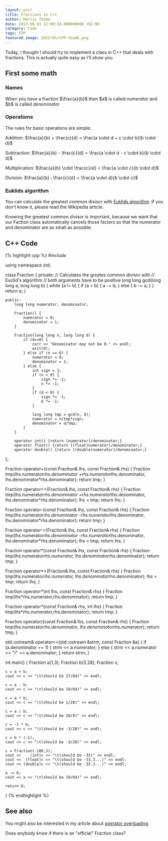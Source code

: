 ```yaml
---
layout: post
title: Fractions in C++
author: Martin Thoma
date: 2013-06-01 12:00:34.000000000 +02:00
category: Code
tags: CPP
featured_image: 2012/05/CPP-thumb.png
---
```

Today, I thought I should try to implement a class in C++ that deals with fractions. This is actually quite easy as I'll show you.

<h2>First some math</h2>
<h3>Names</h3>
When you have a fraction $\frac{a}{b}$ then $a$ is called <em>numerator</em> and $b$ is called <em>denominator</em>.

<h3>Operations</h3>
The rules for basic operations are simple:

Addition:
$\frac{a}{b}     + \frac{c}{d} = \frac{a \cdot d + c \cdot b}{b \cdot d}$

Subtraction:
$\frac{a}{b}     - \frac{c}{d} = \frac{a \cdot d - c \cdot b}{b \cdot d}$

Multiplication:
$\frac{a}{b} \cdot \frac{c}{d} = \frac{a \cdot c}{b \cdot d}$

Division:
$\frac{a}{b} : \frac{c}{d} = \frac{a \cdot d}{b \cdot c}$

<h3>Euklids algorithm</h3>
You can calculate the greatest common divisor with <a href="http://en.wikipedia.org/wiki/Euclidean_algorithm">Euklids algorithm</a>. If you don't know it, please read the Wikipedia article.

Knowing the greatest common divisor is important, because we want that our Faction class automatically cancels those factors so that the numerator and denominator are as small as possible.

<h2>C++ Code</h2>
{% highlight cpp %}
#include <iostream>

using namespace std;

class Fraction {
    private:
        // Calculates the greates common divisor with 
        // Euclid's algorithm
        // both arguments have to be positive
        long long gcd(long long a, long long b) {
            while (a != b) {
                if (a > b) {
                    a -= b;
                } else {
                    b -= a;
                }
            }
            return a;
        }

    public:
        long long numerator, denominator;

        Fraction() {
            numerator = 0;
            denominator = 1;
        }

        Fraction(long long n, long long d) {
            if (d==0) {
                cerr << "Denominator may not be 0." << endl;
                exit(0);
            } else if (n == 0) {
                numerator = 0;
                denominator = 1;
            } else {
                int sign = 1;
                if (n < 0) {
                    sign *= -1;
                    n *= -1;
                }
                if (d < 0) {
                    sign *= -1;
                    d *= -1;
                }

                long long tmp = gcd(n, d);
                numerator = n/tmp*sign;
                denominator = d/tmp;
            }
        }

        operator int() {return (numerator)/denominator;}
        operator float() {return ((float)numerator)/denominator;}
        operator double() {return ((double)numerator)/denominator;}
};

Fraction operator+(const Fraction& lhs, const Fraction& rhs) {
    Fraction tmp(lhs.numerator*rhs.denominator
                +rhs.numerator*lhs.denominator,
                lhs.denominator*rhs.denominator);
    return tmp;
}

Fraction operator+=(Fraction& lhs, const Fraction& rhs) {
    Fraction tmp(lhs.numerator*rhs.denominator
                +rhs.numerator*lhs.denominator,
                lhs.denominator*rhs.denominator);
    lhs = tmp;
    return lhs;
}

Fraction operator-(const Fraction& lhs, const Fraction& rhs) {
    Fraction tmp(lhs.numerator*rhs.denominator
                -rhs.numerator*lhs.denominator,
                lhs.denominator*rhs.denominator);
    return tmp;
}

Fraction operator-=(Fraction& lhs, const Fraction& rhs) {
    Fraction tmp(lhs.numerator*rhs.denominator
                -rhs.numerator*lhs.denominator,
                lhs.denominator*rhs.denominator);
    lhs = tmp;
    return lhs;
}

Fraction operator*(const Fraction& lhs, const Fraction& rhs) {
    Fraction tmp(lhs.numerator*rhs.numerator,
               lhs.denominator*rhs.denominator);
    return tmp;
}

Fraction operator*=(Fraction& lhs, const Fraction& rhs) {
    Fraction tmp(lhs.numerator*rhs.numerator,
               lhs.denominator*rhs.denominator);
    lhs = tmp;
    return lhs;
}

Fraction operator*(int lhs, const Fraction& rhs) {
    Fraction tmp(lhs*rhs.numerator,rhs.denominator);
    return tmp;
}

Fraction operator*(const Fraction& rhs, int lhs) {
    Fraction tmp(lhs*rhs.numerator,rhs.denominator);
    return tmp;
}

Fraction operator/(const Fraction& lhs, const Fraction& rhs) {
    Fraction tmp(lhs.numerator*rhs.denominator,
                 lhs.denominator*rhs.numerator);
    return tmp;
}

std::ostream& operator<<(std::ostream &strm, const Fraction &a) {
    if (a.denominator == 1) {
        strm << a.numerator;
    } else {
        strm << a.numerator << "/" << a.denominator;
    }
    return strm;
}

int main() {
    Fraction a(1,3);
    Fraction b(3,28);
    Fraction c;

    c = a + b;
    cout << c << "\t(should be 37/84)" << endl;

    c = a - b;
    cout << c << "\t(should be 19/84)" << endl;

    c = a * b;
    cout << c << "\t(should be 1/28)" << endl;

    c = a / b;
    cout << c << "\t(should be 28/9)" << endl;

    c = -1 * b;
    cout << c << "\t(should be -3/28)" << endl;

    c = b * (-1);
    cout << c << "\t(should be -3/28)" << endl;

    c = Fraction(-100,3);
    cout <<    (int)c << "\t(should be -33)" << endl;
    cout <<  (float)c << "\t(should be -33.3...)" << endl;
    cout << (double)c << "\t(should be -33.3...)" << endl;

    a -= b;
    cout << a << "\t(should be 19/84)" << endl;

    return 0;
}
{% endhighlight %}

<h2>See also</h2>
You might also be interested in my article about <a href="../cpp-operator-overloading/" title="C++ Operator overloading">operator overloading</a>.

Does anybody know if there is an "official" Fraction class?
